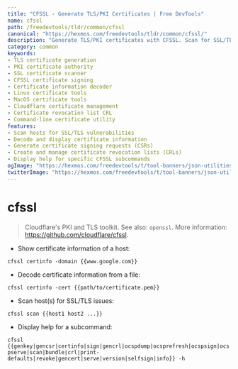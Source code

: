 ```yaml
---
title: "CFSSL - Generate TLS/PKI Certificates | Free DevTools"
name: cfssl
path: /freedevtools/tldr/common/cfssl
canonical: "https://hexmos.com/freedevtools/tldr/common/cfssl/"
description: "Generate TLS/PKI certificates with CFSSL. Scan for SSL/TLS issues and decode certificate information. Free online tool, no registration required."
category: common
keywords:
- TLS certificate generation
- PKI certificate authority
- SSL certificate scanner
- CFSSL certificate signing
- Certificate information decoder
- Linux certificate tools
- MacOS certificate tools
- Cloudflare certificate management
- Certificate revocation list CRL
- Command-line certificate utility
features:
- Scan hosts for SSL/TLS vulnerabilities
- Decode and display certificate information
- Generate certificate signing requests (CSRs)
- Create and manage certificate revocation lists (CRLs)
- Display help for specific CFSSL subcommands
ogImage: "https://hexmos.com/freedevtools/t/tool-banners/json-utilities-banner.png"
twitterImage: "https://hexmos.com/freedevtools/t/tool-banners/json-utilities-banner.png"
---
```


# cfssl

> Cloudflare's PKI and TLS toolkit.
> See also: `openssl`.
> More information: <https://github.com/cloudflare/cfssl>.

- Show certificate information of a host:

`cfssl certinfo -domain {{www.google.com}}`

- Decode certificate information from a file:

`cfssl certinfo -cert {{path/to/certificate.pem}}`

- Scan host(s) for SSL/TLS issues:

`cfssl scan {{host1 host2 ...}}`

- Display help for a subcommand:

`cfssl {{genkey|gencsr|certinfo|sign|gencrl|ocspdump|ocsprefresh|ocspsign|ocspserve|scan|bundle|crl|print-defaults|revoke|gencert|serve|version|selfsign|info}} -h`
